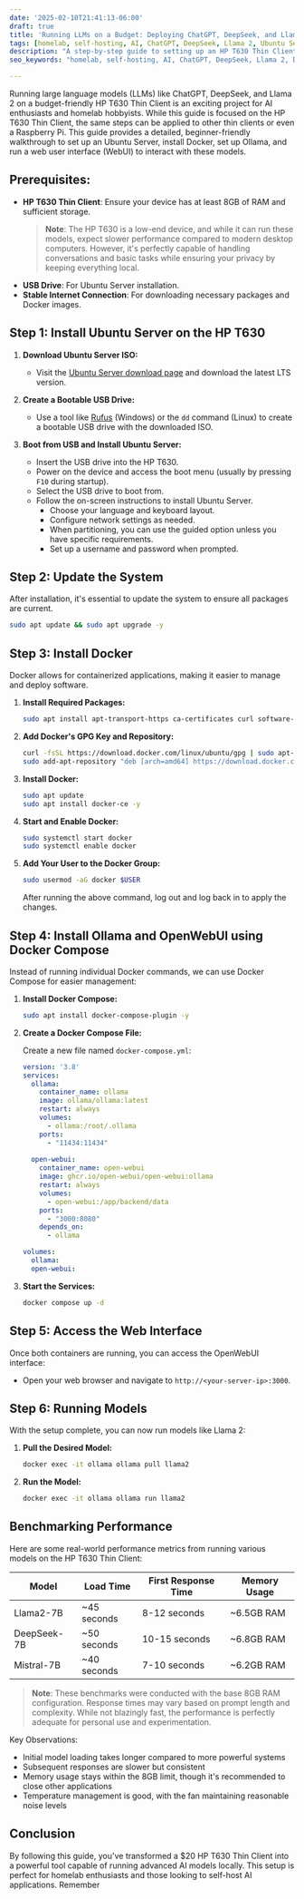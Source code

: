 ```yaml
---
date: '2025-02-10T21:41:13-06:00'
draft: true
title: 'Running LLMs on a Budget: Deploying ChatGPT, DeepSeek, and Llama 2 on a $20 HP T630 Thin Client'
tags: [homelab, self-hosting, AI, ChatGPT, DeepSeek, Llama 2, Ubuntu Server, Docker, Ollama]
description: "A step-by-step guide to setting up an HP T630 Thin Client to run large language models like ChatGPT, DeepSeek, and/or Llama 2 using a $20 HP T630 Thin Client on Ubuntu and Docker."
seo_keywords: "homelab, self-hosting, AI, ChatGPT, DeepSeek, Llama 2, Docker, Ollama"

---
```


Running large language models (LLMs) like ChatGPT, DeepSeek, and Llama 2 on a budget-friendly HP T630 Thin Client is an exciting project for AI enthusiasts and homelab hobbyists. While this guide is focused on the HP T630 Thin Client, the same steps can be applied to other thin clients or even a Raspberry Pi. This guide provides a detailed, beginner-friendly walkthrough to set up an Ubuntu Server, install Docker, set up Ollama, and run a web user interface (WebUI) to interact with these models.

## Prerequisites:

- **HP T630 Thin Client**: Ensure your device has at least 8GB of RAM and sufficient storage.
  > **Note**: The HP T630 is a low-end device, and while it can run these models, expect slower performance compared to modern desktop computers. However, it's perfectly capable of handling conversations and basic tasks while ensuring your privacy by keeping everything local.
- **USB Drive**: For Ubuntu Server installation.
- **Stable Internet Connection**: For downloading necessary packages and Docker images.

## Step 1: Install Ubuntu Server on the HP T630

1. **Download Ubuntu Server ISO:**
   - Visit the [Ubuntu Server download page](https://ubuntu.com/download/server) and download the latest LTS version.

2. **Create a Bootable USB Drive:**
   - Use a tool like [Rufus](https://rufus.ie/) (Windows) or the `dd` command (Linux) to create a bootable USB drive with the downloaded ISO.

3. **Boot from USB and Install Ubuntu Server:**
   - Insert the USB drive into the HP T630.
   - Power on the device and access the boot menu (usually by pressing `F10` during startup).
   - Select the USB drive to boot from.
   - Follow the on-screen instructions to install Ubuntu Server.
     - Choose your language and keyboard layout.
     - Configure network settings as needed.
     - When partitioning, you can use the guided option unless you have specific requirements.
     - Set up a username and password when prompted.

## Step 2: Update the System

After installation, it's essential to update the system to ensure all packages are current.

```bash
sudo apt update && sudo apt upgrade -y
```

## Step 3: Install Docker

Docker allows for containerized applications, making it easier to manage and deploy software.

1. **Install Required Packages:**

   ```bash
   sudo apt install apt-transport-https ca-certificates curl software-properties-common -y
   ```

2. **Add Docker's GPG Key and Repository:**

   ```bash
   curl -fsSL https://download.docker.com/linux/ubuntu/gpg | sudo apt-key add -
   sudo add-apt-repository "deb [arch=amd64] https://download.docker.com/linux/ubuntu $(lsb_release -cs) stable"
   ```

3. **Install Docker:**

   ```bash
   sudo apt update
   sudo apt install docker-ce -y
   ```

4. **Start and Enable Docker:**

   ```bash
   sudo systemctl start docker
   sudo systemctl enable docker
   ```

5. **Add Your User to the Docker Group:**

   ```bash
   sudo usermod -aG docker $USER
   ```

   After running the above command, log out and log back in to apply the changes.

## Step 4: Install Ollama and OpenWebUI using Docker Compose

Instead of running individual Docker commands, we can use Docker Compose for easier management:

1. **Install Docker Compose:**

   ```bash
   sudo apt install docker-compose-plugin -y
   ```

2. **Create a Docker Compose File:**

   Create a new file named `docker-compose.yml`:

   ```yaml
   version: '3.8'
   services:
     ollama:
       container_name: ollama
       image: ollama/ollama:latest
       restart: always
       volumes:
         - ollama:/root/.ollama
       ports:
         - "11434:11434"
       
     open-webui:
       container_name: open-webui
       image: ghcr.io/open-webui/open-webui:ollama
       restart: always
       volumes:
         - open-webui:/app/backend/data
       ports:
         - "3000:8080"
       depends_on:
         - ollama

   volumes:
     ollama:
     open-webui:
   ```

3. **Start the Services:**

   ```bash
   docker compose up -d
   ```

## Step 5: Access the Web Interface

Once both containers are running, you can access the OpenWebUI interface:

- Open your web browser and navigate to `http://<your-server-ip>:3000`.

## Step 6: Running Models

With the setup complete, you can now run models like Llama 2:

1. **Pull the Desired Model:**

   ```bash
   docker exec -it ollama ollama pull llama2
   ```

2. **Run the Model:**

   ```bash
   docker exec -it ollama ollama run llama2
   ```

## Benchmarking Performance

Here are some real-world performance metrics from running various models on the HP T630 Thin Client:

| Model | Load Time | First Response Time | Memory Usage |
|-------|-----------|-------------------|--------------|
| Llama2-7B | ~45 seconds | 8-12 seconds | ~6.5GB RAM |
| DeepSeek-7B | ~50 seconds | 10-15 seconds | ~6.8GB RAM |
| Mistral-7B | ~40 seconds | 7-10 seconds | ~6.2GB RAM |

> **Note**: These benchmarks were conducted with the base 8GB RAM configuration. Response times may vary based on prompt length and complexity. While not blazingly fast, the performance is perfectly adequate for personal use and experimentation.

Key Observations:
- Initial model loading takes longer compared to more powerful systems
- Subsequent responses are slower but consistent
- Memory usage stays within the 8GB limit, though it's recommended to close other applications
- Temperature management is good, with the fan maintaining reasonable noise levels

## Conclusion

By following this guide, you've transformed a $20 HP T630 Thin Client into a powerful tool capable of running advanced AI models locally. This setup is perfect for homelab enthusiasts and those looking to self-host AI applications. Remember 